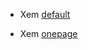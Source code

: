 - Xem [default](https://baotrongit.github.io/Glitche/default)

- Xem [onepage](https://baotrongit.github.io/Glitche/onepage)
